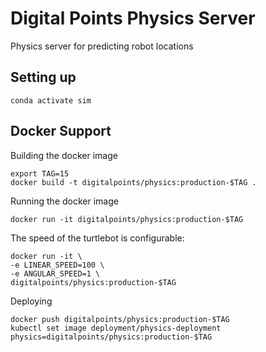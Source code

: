 # Digital Points Physics Server

Physics server for predicting robot locations

## Setting up

```
conda activate sim
```

## Docker Support

Building the docker image
```
export TAG=15
docker build -t digitalpoints/physics:production-$TAG .
```

Running the docker image
```
docker run -it digitalpoints/physics:production-$TAG
```

The speed of the turtlebot is configurable:
```
docker run -it \
-e LINEAR_SPEED=100 \
-e ANGULAR_SPEED=1 \
digitalpoints/physics:production-$TAG
```

Deploying
```
docker push digitalpoints/physics:production-$TAG
kubectl set image deployment/physics-deployment physics=digitalpoints/physics:production-$TAG
```
